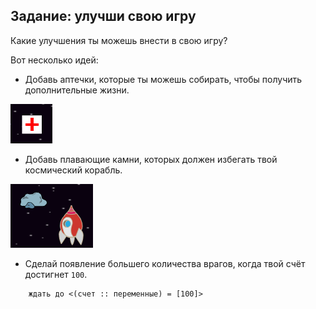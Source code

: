 ## Задание: улучши свою игру

Какие улучшения ты можешь внести в свою игру?

Вот несколько идей:

+ Добавь аптечки, которые ты можешь собирать, чтобы получить дополнительные жизни.

![снимок экрана](images/invaders-aid.png)

+ Добавь плавающие камни, которых должен избегать твой космический корабль.

![снимок экрана](images/invaders-rocks.png)

+ Сделай появление большего количества врагов, когда твой счёт достигнет `100`.

```blocks3
    ждать до <(счет :: переменные) = [100]>
```